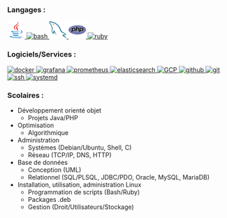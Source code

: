 ### Langages :
<a href="https://www.java.com" target="_blank"> <img src="https://raw.githubusercontent.com/devicons/devicon/master/icons/java/java-original.svg" alt="java" width="40" height="40"/> </a> 
<a href="https://www.gnu.org/software/bash/" target="_blank"> <img src="https://www.vectorlogo.zone/logos/gnu_bash/gnu_bash-icon.svg" alt="bash" width="40" height="40"/> </a>
<a href="https://www.mysql.com/" target="_blank"> <img src="https://raw.githubusercontent.com/devicons/devicon/master/icons/mysql/mysql-original.svg" alt="mysql" width="40" height="40"/> </a>
<a href="https://www.php.net" target="_blank"> <img src="https://raw.githubusercontent.com/devicons/devicon/master/icons/php/php-original.svg" alt="php" width="40" height="40"/> </a>
<a href="https://www.ruby-lang.org/en/" target="_blank"> <img src="https://www.svgrepo.com/show/452095/ruby.svg" alt="ruby" width="40" height="40"/> </a>

### Logiciels/Services :
<a href="https://www.docker.com/" target="_blank"> <img src="https://www.svgrepo.com/show/452192/docker.svg" alt="docker" width="40" height="40"/> </a>
<a href="https://grafana.com/" target="_blank"> <img src="https://www.svgrepo.com/show/448228/grafana.svg" alt="grafana" width="40" height="40"/> </a>
<a href="https://prometheus.io/" target="_blank"> <img src="https://www.svgrepo.com/show/374008/prometheus.svg" alt="prometheus" width="40" height="40"/> </a>
<a href="https://www.elastic.co/elasticsearch" target="_blank"> <img src="https://www.svgrepo.com/show/373575/elastic.svg" alt="elasticsearch" width="40" height="40"/> </a>
<a href="https://cloud.google.com/?hl=en" target="_blank"> <img src="https://www.svgrepo.com/show/448223/gcp.svg" alt="GCP" width="40" height="40"/> </a>
<a href="https://github.com/" target="_blank"> <img src="https://www.svgrepo.com/show/521688/github.svg" alt="github" width="40" height="40"/> </a>
<a href="https://git-scm.com/" target="_blank"> <img src="https://www.svgrepo.com/show/516636/git.svg" alt="git" width="40" height="40"/> </a>
<a href="https://www.openssh.com/manual.html" target="_blank"> <img src="https://www.svgrepo.com/show/501028/terminal.svg" alt="ssh" width="40" height="40"/> </a>
<a href="https://systemd.io/" target="_blank"> <img src="https://www.svgrepo.com/show/374116/systemd.svg" alt="systemd" width="40" height="40"/> </a>


### Scolaires :
- Développement orienté objet
  - Projets Java/PHP
- Optimisation
  - Algorithmique
- Administration
  - Systèmes (Debian/Ubuntu, Shell, C)
  - Réseau (TCP/IP, DNS, HTTP)
- Base de données
  - Conception (UML)
  - Relationnel (SQL/PLSQL, JDBC/PDO, Oracle, MySQL, MariaDB)
- Installation, utilisation, administration Linux
  - Programmation de scripts (Bash/Ruby)
  - Packages .deb
  - Gestion (Droit/Utilisateurs/Stockage)
